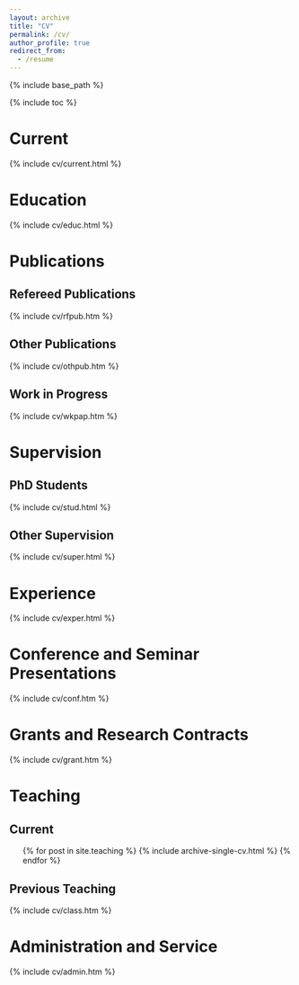 ```yaml
---
layout: archive
title: "CV"
permalink: /cv/
author_profile: true
redirect_from:
  - /resume
---
```


{% include base_path %}

{% include toc %}

# Current
  {% include cv/current.html %}

# Education
  <dl>  {% include cv/educ.html %}  </dl>

# Publications

## Refereed Publications
  {% include cv/rfpub.htm %}

## Other Publications
  {% include cv/othpub.htm %}

## Work in Progress
  {% include cv/wkpap.htm %}

# Supervision

## PhD Students
  {% include cv/stud.html %}

## Other Supervision
   {% include cv/super.html %}

# Experience
  {% include cv/exper.html %}

# Conference and Seminar Presentations
  {% include cv/conf.htm %}

# Grants and Research Contracts
  {% include cv/grant.htm %}

# Teaching

## Current
  <ul>{% for post in site.teaching %}
    {% include archive-single-cv.html %}
  {% endfor %}</ul>

## Previous Teaching
  {% include cv/class.htm %}

# Administration and Service
  {% include cv/admin.htm %}
